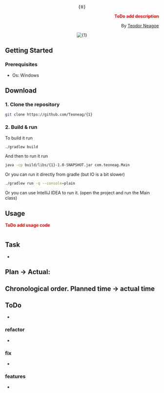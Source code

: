 <div align="center">
<pre>
{0}
</pre>
<div align="right">

**<font color="red">ToDo add description</font>**

By [Teodor Neagoe](https://github.com/Teoneag)

</div>
<img src="gifs/{1} Preview.gif" alt="{1}"/>
</div>

## Getting Started

### Prerequisites

- Os: Windows


## Download

### 1. Clone the repository

```bash
git clone https://github.com/Teoneag/{1}
```

### 2. Build & run

To build it run
```bash
./gradlew build
```

And then to run it run
```bash
java -cp build/libs/{1}-1.0-SNAPSHOT.jar com.teoneag.Main
```

Or you can run it directly from gradle (but IO is a bit slower)

```bash
./gradlew run -q --console=plain
```

Or you can use IntelliJ IDEA to run it. (open the project and run the Main class)

## Usage

**<font color="red">ToDo add usage code</font>**
```java

```

## Task

- 

## Plan -> Actual: 

Chronological order. Planned time -> actual time
- 

## ToDo

- 

### refactor

- 

### fix

- 

### features

- 